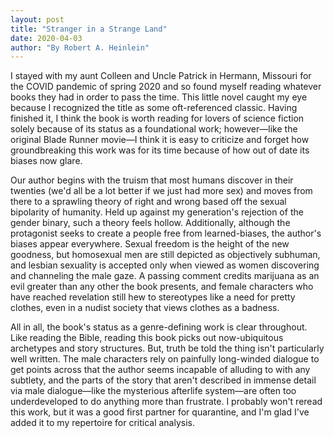 ```yaml
---
layout: post
title: "Stranger in a Strange Land"
date: 2020-04-03
author: "By Robert A. Heinlein"
---
```


I stayed with my aunt Colleen and Uncle Patrick in Hermann, Missouri for the COVID pandemic of spring 2020 and so found myself reading whatever books they had in order to pass the time. This little novel caught my eye because I recognized the title as some oft-referenced classic. Having finished it, I think the book is worth reading for lovers of science fiction solely because of its status as a foundational work; however—like the original Blade Runner movie—I think it is easy to criticize and forget how groundbreaking this work was for its time because of how out of date its biases now glare. 

Our author begins with the truism that most humans discover in their twenties (we'd all be a lot better if we just had more sex) and moves from there to a sprawling theory of right and wrong based off the sexual bipolarity of humanity. Held up against my generation's rejection of the gender binary, such a theory feels hollow. Additionally, although the protagonist seeks to create a people free from learned-biases, the author's biases appear everywhere. Sexual freedom is the height of the new goodness, but homosexual men are still depicted as objectively subhuman, and lesbian sexuality is accepted only when viewed as women discovering and channeling the male gaze. A passing comment credits marijuana as an evil greater than any other the book presents, and female characters who have reached revelation still hew to stereotypes like a need for pretty clothes, even in a nudist society that views clothes as a badness. 

All in all, the book's status as a genre-defining work is clear throughout. Like reading the Bible, reading this book picks out now-ubiquitous archetypes and story structures. But, truth be told the thing isn't particularly well written. The male characters rely on painfully long-winded dialogue to get points across that the author seems incapable of alluding to with any subtlety, and the parts of the story that aren't described in immense detail via male dialogue—like the mysterious afterlife system—are often too underdeveloped to do anything more than frustrate. I probably won't reread this work, but it was a good first partner for quarantine, and I'm glad I've added it to my repertoire for critical analysis.